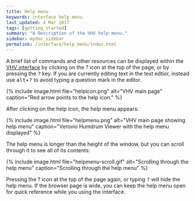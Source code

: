 ```yaml
---
title: Help menu
keywords: interface help menu
last_updated: 4 Mar 2017
tags: [getting_started]
summary: "A Description of the VHV help menu."
sidebar: mydoc_sidebar
permalink: /interface/help_menu/index.html
---
```


A brief list of commands and other resources can be displayed within the [VHV
interface](http://verovio.humdrum.org) by clicking on the <span class="question">?</span> icon at
the top of the page, or by pressing the <kbd>?</kbd> key.  If you are currently editing text
in the text edtior, instead use <kbd>alt</kbd>+<kbd>?</kbd> to avoid typing a question mark in the editor.

{% include image.html
	file="helpicon.png"
	alt="VHV main page"
	caption="Red arrow points to the help icon."
%}

After clicking on the help icon, the help menu appears:

{% include image.html
	file="helpmenu.png"
	alt="VHV main page showing help menu"
	caption="Verovio Humdrum Viewer with the help menu displayed"
%}

The help menu is longer than the height of the window, but you can
scroll through it to see all of its contents:


{% include image.html
	file="helpmenu-scroll.gif"
	alt="Scrolling through the help menu"
	caption="Scrolling through the help menu"
%}


Pressing the <span class="question">?</span> icon at the top of the page again, or typing <kbd>?</kbd> will
hide the help menu.  If the browser page is wide, you can keep the
help menu open for quick reference while you using the interface.



